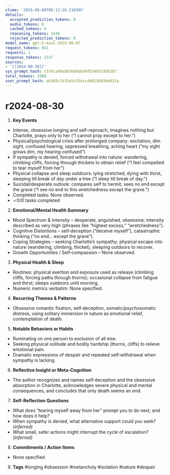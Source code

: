 ```yaml
---
ctime: '2025-08-08T09:12:26.110395'
details:
  accepted_prediction_tokens: 0
  audio_tokens: 0
  cached_tokens: 0
  reasoning_tokens: 1536
  rejected_prediction_tokens: 0
model_name: gpt-5-mini-2025-08-07
request_tokens: 841
requests: 1
response_tokens: 2147
sources:
- '[[2024-08-30]]'
sys_prompt_hash: c37dca99a8836d9a8d9fb349533b638f
total_tokens: 2988
user_prompt_hash: ab345c7435a5c554ccd40156839a021a
---
```

# r2024-08-30

1. **Key Events**
- Intense, obsessive longing and self-reproach; imagines nothing but Charlotte, prays only to her (“I cannot pray except to her.”)
- Physical/psychological crisis after prolonged company: excitation, dim sight, confused hearing, oppressed breathing, aching heart (“my sight grows dim, my hearing confused”)
- If sympathy is denied, forced withdrawal into nature: wandering, climbing cliffs, forcing through thickets to obtain relief (“I feel compelled to tear myself from her”)
- Physical collapse and sleep outdoors: lying stretched, dying with thirst, sleeping till break of day under a tree (“I sleep till break of day.”)
- Suicidal/desperate outlook: compares self to hermit, sees no end except the grave (“I see no end to this wretchedness except the grave.”)
- Completed tasks: None observed.
- ✓0/0 tasks completed

2. **Emotional/Mental Health Summary**
- Mood Spectrum & Intensity – desperate, anguished, obsessive; intensity described as very high (phrases like “highest excess,” “wretchedness”).
- Cognitive Distortions – self‑deception (“deceive myself”), catastrophic thinking (“no end… except the grave”).
- Coping Strategies – seeking Charlotte’s sympathy; physical escape into nature (wandering, climbing, thicket), sleeping outdoors to recover.
- Growth Opportunities / Self‑compassion – None observed.

3. **Physical Health & Sleep**
- Routines: physical exertion and exposure used as release (climbing cliffs, forcing paths through thorns); occasional collapse from fatigue and thirst; sleeps outdoors until morning.
- Numeric metrics verbatim: None specified.

4. **Recurring Themes & Patterns**
- Obsessive romantic fixation, self‑deception, somatic/psychosomatic distress, using solitary immersion in nature as emotional relief, contemplation of death.

5. **Notable Behaviors or Habits**
- Ruminating on one person to exclusion of all else.
- Seeking physical solitude and bodily hardship (thorns, cliffs) to relieve emotional pain.
- Dramatic expressions of despair and repeated self‑withdrawal when sympathy is lacking.

6. **Reflective Insight or Meta‑Cognition**
- The author recognizes and names self‑deception and the obsessive absorption in Charlotte, acknowledges severe physical and mental consequences, and concludes that only death seems an end.

7. **Self‑Reflection Questions**
- What does “tearing myself away from her” prompt you to do next, and how does it help?
- When sympathy is denied, what alternative support could you seek? *(inferred)*
- What small, safer actions might interrupt the cycle of escalation? *(inferred)*

8. **Commitments / Action Items**
- None specified.

9. **Tags**
#longing #obsession #melancholy #isolation #nature #despair